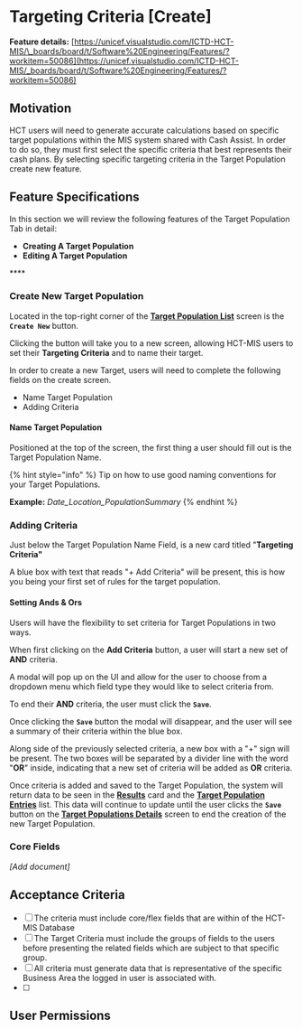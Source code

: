 # Targeting Criteria \[Create\]

**Feature details:** [https://unicef.visualstudio.com/ICTD-HCT-MIS/\_boards/board/t/Software%20Engineering/Features/?workitem=50086](https://unicef.visualstudio.com/ICTD-HCT-MIS/_boards/board/t/Software%20Engineering/Features/?workitem=50086)

## Motivation

HCT users will need to generate accurate calculations based on specific target populations within the MIS system shared with Cash Assist. In order to do so, they must first select the specific criteria that best represents their cash plans. By selecting specific targeting criteria in the Target Population create new feature.

## Feature Specifications

In this section we will review the following features of the Target Population Tab in detail:

* **Creating A Target Population**
* **Editing A Target Population**

\*\*\*\*

### Create New Target Population

Located in the top-right corner of the [**Target Population List**](./) screen is the **`Create New`** button.

Clicking the button will take you to a new screen, allowing HCT-MIS users to set their **Targeting Criteria** and to name their target. 

In order to create a new Target, users will need to complete the following fields on the create screen.

* Name Target Population
* Adding Criteria



#### Name Target  Population

Positioned at the top of the screen, the first thing a user should fill out is the Target Population Name.

{% hint style="info" %}
Tip on how to use good naming conventions for your Target Populations.

**Example:** _Date\_Location\_PopulationSummary_
{% endhint %}



### Adding Criteria

Just below the Target Population Name Field, is a new card titled "**Targeting Criteria"**

A blue box with text that reads "+ Add Criteria" will be present, this is how you being your first set of rules for the target population.

#### 

#### Setting Ands & Ors

Users will have the flexibility to set criteria for Target Populations in two ways. 

When first clicking on the **Add Criteria** button, a user will start a new set of **AND** criteria.

A modal will pop up on the UI and allow for the user to choose from a dropdown menu which field type they would like to select criteria from.

To end their **AND** criteria, the user must click the **`Save`**.

Once clicking the **`Save`** button the modal will disappear, and the user will see a summary of their criteria within the blue box. 

Along side of the previously selected criteria, a new box with a "+" sign will be present. The two boxes will be separated by a divider line with the word "**OR**" inside, indicating that a new set of criteria will be added as **OR** criteria. 

Once criteria is added and saved to the Target Population, the system will return data to be seen in the [**Results**](view-copy-delete.md) card and the [**Target Population Entries**](view-copy-delete.md) list. This data will continue to update until the user clicks the **`Save`** button on the [**Target Populations Details**](view-copy-delete.md) screen to end the creation of the new Target Population.



### 

### Core Fields

_\[Add document\]_

## Acceptance Criteria

* [ ] The criteria must include core/flex fields that are within of the HCT-MIS Database
* [ ] The Target Criteria must include the groups of fields to the users before presenting the related fields which are subject to that specific group.
* [ ] All criteria must generate data that is representative of the specific Business Area the logged in user is associated with.
* [ ] 
## User Permissions



